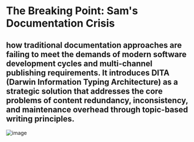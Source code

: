 # The Breaking Point: Sam's Documentation Crisis
## how traditional documentation approaches are failing to meet the demands of modern software development cycles and multi-channel publishing requirements. It introduces DITA (Darwin Information Typing Architecture) as a strategic solution that addresses the core problems of content redundancy, inconsistency, and maintenance overhead through topic-based writing principles. 
![image](https://github.com/user-attachments/assets/bebd2eea-5def-40a7-987d-92c683111368)
